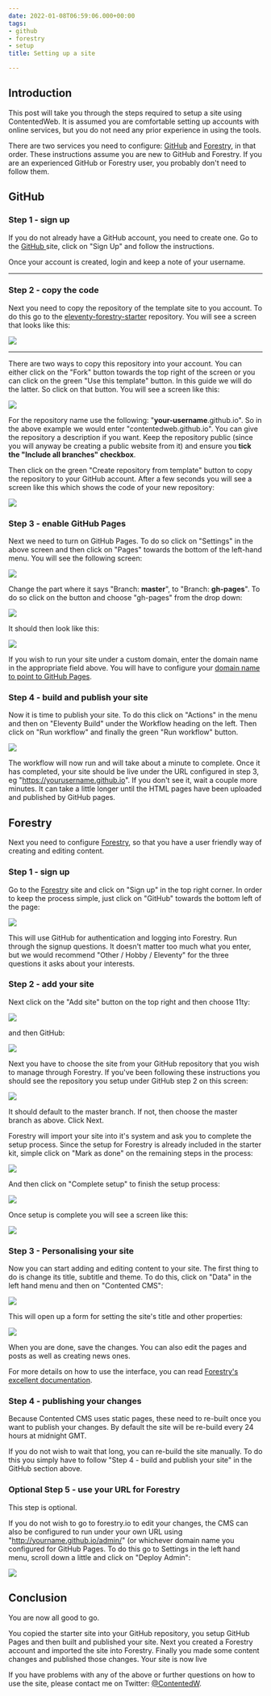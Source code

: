 ```yaml
---
date: 2022-01-08T06:59:06.000+00:00
tags:
- github
- forestry
- setup
title: Setting up a site

---
```

## Introduction

This post will take you through the steps required to setup a site using ContentedWeb.  It is assumed you are comfortable setting up accounts with online services, but you do not need any prior experience in using the tools.

There are two services you need to configure: [GitHub](https://github.com/) and [Forestry](https://forestry.io/), in that order. These instructions assume you are new to GitHub and Forestry. If you are an experienced GitHub or Forestry user, you probably don't need to follow them.

## GitHub

### Step 1 - sign up

If you do not already have a GitHub account, you need to create one. Go to the [GitHub ](https://github.com/)site, click on "Sign Up" and follow the instructions.

Once your account is created, login and keep a note of your username.

***

### Step 2 - copy the code

Next you need to copy the repository of the template site to you account. To do this go to the [eleventy-forestry-starter](https://github.com/contentedweb/eleventy-forestry-starter) repository. You will see a screen that looks like this:

![](/assets/images/eleventy-starter-1.png)

***

There are two ways to copy this repository into your account. You can either click on the "Fork" button towards the top right of the screen or you can click on the green "Use this template" button. In this guide we will do the latter. So click on that button. You will see a screen like this:

![](/assets/images/eleventy-starter-2.png)

For the repository name use the following: "**your-username**.github.io". So in the above example we would enter "contentedweb.github.io". You can give the repository a description if you want. Keep the repository public (since you will anyway be creating a public website from it) and ensure you **tick the "Include all branches" checkbox**.

Then click on the green "Create repository from template" button to copy the repository to your GitHub account. After a few seconds you will see a screen like this which shows the code of your new repository:

![](/assets/images/eleventy-starter-3.png)

### Step 3 - enable GitHub Pages

Next we need to turn on GitHub Pages. To do so click on "Settings" in the above screen and then click on "Pages" towards the bottom of the left-hand menu. You will see the following screen:

![](/assets/images/eleventy-starter-4.png)

Change the part where it says "Branch: **master**", to "Branch: **gh-pages**". To do so click on the button and choose "gh-pages" from the drop down:

![](/assets/images/eleventy-starter-5.png)

It should then look like this:

![](/assets/images/eleventy-starter-6.png)

If you wish to run your site under a custom domain, enter the domain name in the appropriate field above. You will have to configure your [domain name to point to GitHub Pages](https://docs.github.com/en/pages/configuring-a-custom-domain-for-your-github-pages-site).

### Step 4 - build and publish your site

Now it is time to publish your site. To do this click on "Actions" in the menu and then on "Eleventy Build" under the Workflow heading on the left. Then click on "Run workflow" and finally the green "Run workflow" button.

![](/assets/images/eleventy-starter-7.png)

The workflow will now run and will take about a minute to complete. Once it has completed, your site should be live under the URL configured in step 3, eg "https://yourusername.github.io". If you don't see it, wait a couple more minutes. It can take a little longer until the HTML pages have been uploaded and published by GitHub pages.

## Forestry

Next you need to configure [Forestry](https://forestry.io/), so that you have a user friendly way of creating and editing content.

### Step 1 - sign up

Go to the [Forestry](https://forestry.io/) site and click on "Sign up" in the top right corner. In order to keep the process simple, just click on "GitHub" towards the bottom left of the page:

![](/assets/images/eleventy-starter-8.png)

This will use GitHub for authentication and logging into Forestry.  Run through the signup questions. It doesn't matter too much what you enter, but we would recommend "Other / Hobby / Eleventy" for the three questions it asks about your interests.

### Step 2 - add your site

Next click on the "Add site" button on the top right and then choose 11ty:

![](/assets/images/eleventy-starter-10.png)

and then GitHub:

![](/assets/images/eleventy-starter-11.png)

Next you have to choose the site from your GitHub repository that you wish to manage through Forestry. If you've been following these instructions you should see the repository you setup under GitHub step 2 on this screen:

![](/assets/images/eleventy-starter-12.png)

It should default to the master branch. If not, then choose the master branch as above. Click Next.

Forestry will import your site into it's system and ask you to complete the setup process. Since the setup for Forestry is already included in the starter kit, simple click on "Mark as done" on the remaining steps in the process:

![](/assets/images/eleventy-starter-13.png)

And then click on "Complete setup" to finish the setup process:

![](/assets/images/eleventy-starter-14.png)

Once setup is complete you will see a screen like this:

![](/assets/images/eleventy-starter-15.png)

### Step 3 - Personalising your site

Now you can start adding and editing content to your site. The first thing to do is change its title, subtitle and theme. To do this, click on "Data" in the left hand menu and then on "Contented CMS":

![](/assets/images/eleventy-starter-16.png)

This will open up a form for setting the site's title and other properties:

![](/assets/images/eleventy-starter-17.png)

When you are done, save the changes. You can also edit the pages and posts as well as creating news ones.

For more details on how to use the interface, you can read [Forestry's excellent documentation](https://forestry.io/docs/welcome/).

### Step 4 - publishing your changes

Because Contented CMS uses static pages, these need to re-built once you want to publish your changes. By default the site will be re-build every 24 hours at midnight GMT.

If you do not wish to wait that long, you can re-build the site manually. To do this you simply have to follow "Step 4 - build and publish your site" in the GitHub section above.

### Optional Step 5 - use your URL for Forestry

This step is optional.

If you do not wish to go to forestry.io to edit your changes, the CMS can also be configured to run under your own URL using "http://yourname.github.io/admin/" (or whichever domain name you configured for GitHub Pages. To do this go to Settings in the left hand menu, scroll down a little and click on "Deploy Admin":

![](/assets/images/eleventy-starter-18.png)

## Conclusion

You are now all good to go.

You copied the starter site into your GitHub repository, you setup GitHub Pages and then built and published your site. Next you created a Forestry account and imported the site into Forestry. Finally you made some content changes and published those changes. Your site is now live

If you have problems with any of the above or further questions on how to use the site, please contact me on Twitter: [@ContentedW](https://twitter.com/ContentedW).